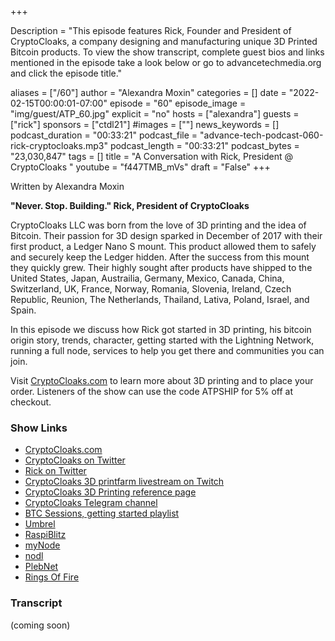 +++

Description = "This episode features Rick, Founder and President of CryptoCloaks, a company designing and manufacturing unique 3D Printed Bitcoin products. To view the show transcript, complete guest bios and links mentioned in the episode take a look below or go to advancetechmedia.org and click the episode title."

aliases = ["/60"]
author = "Alexandra Moxin"
categories = []
date = "2022-02-15T00:00:01-07:00"
episode = "60"
episode_image = "img/guest/ATP_60.jpg"
explicit = "no"
hosts = ["alexandra"]
guests = ["rick"]
sponsors = ["ctdl21"]
#images = [""]
news_keywords = []
podcast_duration = "00:33:21"
podcast_file = "advance-tech-podcast-060-rick-cryptocloaks.mp3"
podcast_length = "00:33:21"
podcast_bytes = "23,030,847"
tags = []
title = "A Conversation with Rick, President @ CryptoCloaks "
youtube = "f447TMB_mVs"
draft = "False"
+++

Written by Alexandra Moxin

**"Never. Stop. Building." Rick, President of CryptoCloaks**

CryptoCloaks LLC was born from the love of 3D printing and the idea of Bitcoin. Their passion for 3D design sparked in December of 2017 with their first product, a Ledger Nano S mount. This product allowed them to safely and securely keep the Ledger hidden.  After the success from this mount they quickly grew. Their highly sought after products have shipped to the United States, Japan, Austrailia, Germany, Mexico, Canada, China, Switzerland, UK, France, Norway, Romania, Slovenia, Ireland, Czech Republic, Reunion, The Netherlands, Thailand, Lativa, Poland, Israel, and Spain.

In this episode we discuss how Rick got started in 3D printing, his bitcoin origin story, trends, character, getting started with the Lightning Network, running a full node, services to help you get there and communities you can join. 

Visit [CryptoCloaks.com](https://www.cryptocloaks.com/) to learn more about 3D printing and to place your order. Listeners of the show can use the code ATPSHIP for 5% off at checkout.

### Show Links
* [CryptoCloaks.com](https://www.cryptocloaks.com/)
* [CryptoCloaks on Twitter](https://twitter.com/CryptoCloaks)
* [Rick on Twitter](https://twitter.com/RickV3D)
* [CryptoCloaks 3D printfarm livestream on Twitch](https://www.cryptocloaks.com/livestream/)
* [CryptoCloaks 3D Printing reference page](https://3dprintersgobrrr.com/)
* [CryptoCloaks Telegram channel](https://t.me/joinchat/Odg-ExafJf25XjnGVgozyg)
* [BTC Sessions, getting started playlist](https://www.youtube.com/playlist?list=PLxdf8G0kzsUWe-rG0X6LDJAMXL7761B42)
* [Umbrel](https://getumbrel.com/)
* [RaspiBlitz](https://shop.fulmo.org/raspiblitz/#:~:text=The%20RaspiBlitz%20is%20a%20do,the%20environment%20of%20Bitcoin%20Nodes.)
* [myNode](https://mynodebtc.com/)
* [nodl](https://www.nodl.it/)
* [PlebNet](https://t.me/plebnet)
* [Rings Of Fire](https://t.me/theRingsOfFire)


### Transcript
(coming soon)
